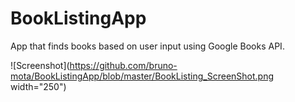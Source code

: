 # BookListingApp
App that finds books based on user input using Google Books API.

![Screenshot](https://github.com/bruno-mota/BookListingApp/blob/master/BookListing_ScreenShot.png  width="250")
